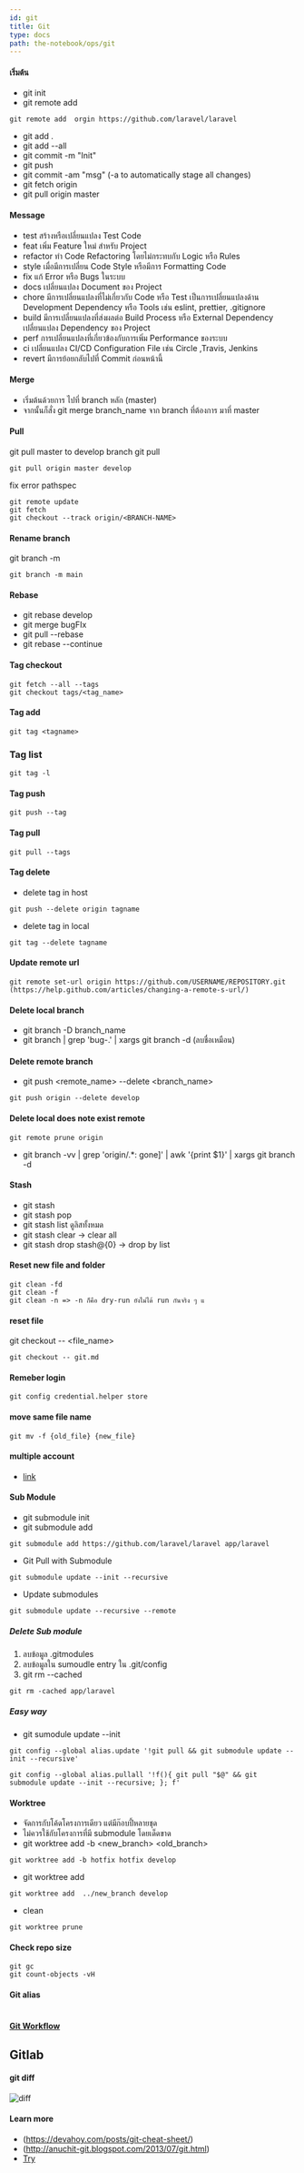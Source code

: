 ```yaml
---
id: git
title: Git
type: docs
path: the-notebook/ops/git
---
```


#### เริ่มต้น

- git init
- git remote add <name> <url>

```
git remote add  orgin https://github.com/laravel/laravel
```
- git add .
- git add --all
- git commit -m "Init"
- git push
- git commit -am "msg" (-a to automatically stage all changes)
- git fetch origin
- git pull origin master

#### Message

- test
    สร้างหรือเปลี่ยนแปลง Test Code
- feat
 เพิ่ม Feature ใหม่ สำหรับ Project
- refactor
    ทำ Code Refactoring โดยไม่กระทบกับ Logic หรือ Rules
- style
    เมื่อมีการเปลี่ยน Code Style หรือมีการ Formatting Code
- fix
    แก้ Error หรือ Bugs ในระบบ
- docs
    เปลี่ยนแปลง Document ของ Project
- chore
    มีการเปลี่ยนแปลงที่ไม่เกี่ยวกับ Code หรือ Test เป็นการเปลี่ยนแปลงด้าน Development Dependency หรือ Tools เช่น eslint, prettier, .gitignore
- build
    มีการเปลี่ยนแปลงที่ส่งผลต่อ Build Process หรือ External Dependency
    เปลี่ยนแปลง Dependency ของ Project
- perf
    การเปลี่ยนแปลงที่เกี่ยวข้องกับการเพิ่ม Performance ของระบบ
- ci
    เปลี่ยนแปลง CI/CD Configuration File เช่น Circle ,Travis, Jenkins
- revert
    มีการย้อยกลับไปที่ Commit ก่อนหน้านี้

#### Merge

- เริ่มต้นด้วยการ ไปที่ branch หลัก (master)
- จากนั้นก็สั่ง git merge branch_name จาก branch ที่ต้องการ มาที่ master

#### Pull

git pull master to develop branch
git pull <remote> <master-branch> <develop-branch>

```
git pull origin master develop
```
fix error pathspec

```
git remote update
git fetch 
git checkout --track origin/<BRANCH-NAME>
```

#### Rename branch
git branch -m <new-branch-name>
```
git branch -m main
```

#### Rebase

- git rebase develop
- git merge bugFIx  
- git pull --rebase
- git rebase --continue

#### Tag checkout

```
git fetch --all --tags
git checkout tags/<tag_name>
```

#### Tag add

```
git tag <tagname>
```

### Tag list

```
git tag -l
```

#### Tag push

```
git push --tag
```

#### Tag pull
```
git pull --tags
```

#### Tag delete

- delete tag in host

```
git push --delete origin tagname
```

- delete tag in local

```
git tag --delete tagname
```

#### Update remote url

```
git remote set-url origin https://github.com/USERNAME/REPOSITORY.git (https://help.github.com/articles/changing-a-remote-s-url/)
```

#### Delete local branch

- git branch -D branch_name
- git branch | grep 'bug-\.' | xargs git branch -d (ลบชื่อเหมือน)

#### Delete remote branch

- git push <remote_name> --delete <branch_name>

```
git push origin --delete develop
```

#### Delete local does note exist remote

```
git remote prune origin
```

- git branch -vv | grep 'origin/.\*: gone]' | awk '{print $1}' | xargs git branch -d

#### Stash

- git stash
- git stash pop
- git stash list ดูลิสทั้งหมด
- git stash clear -> clear all
- git stash drop stash@{0} -> drop by list

#### Reset new file and folder

```
git clean -fd
git clean -f
git clean -n => -n ก็คือ dry-run ยังไม่ได้ run กันจริง ๆ แ
```

#### reset file

git checkout -- <file_name>

```
git checkout -- git.md
```

#### Remeber login

```
git config credential.helper store
```

#### move same file name

```
git mv -f {old_file} {new_file}
```

#### multiple account

- [link](https://www.freecodecamp.org/news/manage-multiple-github-accounts-the-ssh-way-2dadc30ccaca/)

#### Sub Module

- git submodule init
- git submodule add <url> <dir>

```
git submodule add https://github.com/laravel/laravel app/laravel
```

- Git Pull with Submodule

```
git submodule update --init --recursive
```

- Update submodules

```
git submodule update --recursive --remote
```

##### Delete Sub module

1. ลบข้อมูล .gitmodules
2. ลบข้อมูลใน sumoudle entry ใน .git/config
3. git rm --cached <folder>

```
git rm -cached app/laravel
```

##### Easy way

- git sumodule update --init

```
git config --global alias.update '!git pull && git submodule update --init --recursive'
```

```
git config --global alias.pullall '!f(){ git pull "$@" && git submodule update --init --recursive; }; f'
```

#### Worktree

- จัดการกับโค้ดโครงการเดียว แต่มีก๊อบปี้หลายชุด
- ไม่ควรใช้กับโครงการที่มี submodule โดยเด็ดขาด
- git worktree add -b <new_branch> <directory> <old_branch>

```
git worktree add -b hotfix hotfix develop
```

- git worktree add <directory> <branch>

```
git worktree add  ../new_branch develop
```

- clean

```
git worktree prune
```

#### Check repo size

```
git gc
git count-objects -vH
```

#### Git alias

```

```

#### [Git Workflow](../theory/git-workflow.md)

## Gitlab

#### git diff

![diff](/files/gitlabdiff.jpg "gitlab diff")

#### Learn more

- (https://devahoy.com/posts/git-cheat-sheet/)
- (http://anuchit-git.blogspot.com/2013/07/git.html)
- [Try](https://try.github.io/)
